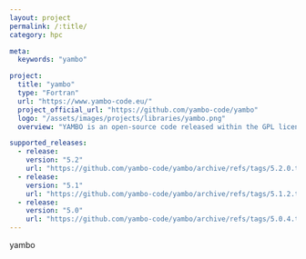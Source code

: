```yaml
---
layout: project
permalink: /:title/
category: hpc

meta:
  keywords: "yambo"

project:
  title: "yambo"
  type: "Fortran"
  url: "https://www.yambo-code.eu/"
  project_official_url: "https://github.com/yambo-code/yambo"
  logo: "/assets/images/projects/libraries/yambo.png"
  overview: "YAMBO is an open-source code released within the GPL licence implementing first-principles methods based on Green’s function theory to describe excited-state properties of realistic materials.These methods include the GW approximation, the Bethe-Salpeter equation (BSE), electron-phonon interaction and non-equilibrium Green’s function theory (NEGF)."

supported_releases:
  - release:
    version: "5.2"
    url: "https://github.com/yambo-code/yambo/archive/refs/tags/5.2.0.tar.gz"
  - release:
    version: "5.1"
    url: "https://github.com/yambo-code/yambo/archive/refs/tags/5.1.2.tar.gz"
  - release:
    version: "5.0"
    url: "https://github.com/yambo-code/yambo/archive/refs/tags/5.0.4.tar.gz"
---
```


<p>yambo</p>
